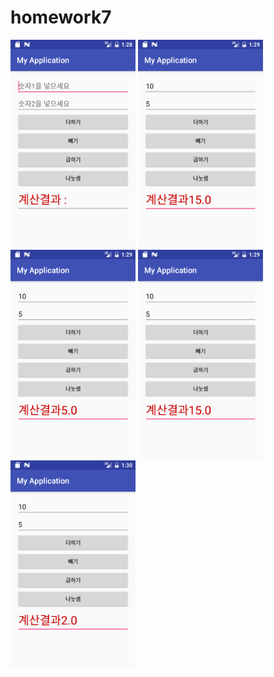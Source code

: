 # homework7
<img width=200 src='https://github.com/jsy2540/homework7/blob/master/app/pics/s1.png'>

<img width=200 src='https://github.com/jsy2540/homework7/blob/master/app/pics/pls.png'>

<img width=200 src='https://github.com/jsy2540/homework7/blob/master/app/pics/mia.png'>

<img width=200 src='https://github.com/jsy2540/homework7/blob/master/app/pics/pls.png'>

<img width=200 src='https://github.com/jsy2540/homework7/blob/master/app/pics/nau.png'>

